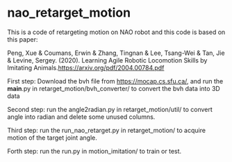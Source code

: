 # nao_retarget_motion
This is a code of retargeting motion on NAO robot and this code is based on this paper:

Peng, Xue & Coumans, Erwin & Zhang, Tingnan & Lee, Tsang-Wei & Tan, Jie & Levine, Sergey. (2020). Learning Agile Robotic Locomotion Skills by Imitating Animals.https://arxiv.org/pdf/2004.00784.pdf

First step:
Download the bvh file from https://mocap.cs.sfu.ca/, and run the __main__.py in retarget_motion/bvh_converter/ to convert the bvh data into 3D data 

Second step:
run the angle2radian.py in retarget_motion/util/ to convert angle into radian and delete some unused columns.

Third step:
run the run_nao_retarget.py in retarget_motion/ to acquire motion of the target joint angle.

Forth step:
run the run.py in motion_imitation/ to train or test.

